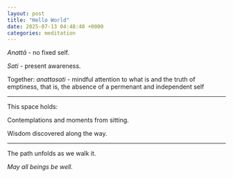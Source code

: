 ```yaml
---
layout: post
title: "Hello World"
date: 2025-07-13 04:48:48 +0000
categories: meditation
---
```


*Anattā* - no fixed self.

*Sati* - present awareness.

Together: *anattasati* - mindful attention to what is and the truth of emptiness, that is, the absence of a permenant and independent self

---

This space holds:

Contemplations and moments from sitting.

Wisdom discovered along the way.

---

The path unfolds as we walk it.

*May all beings be well.*
